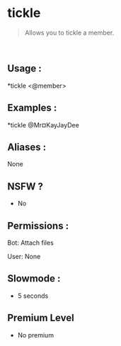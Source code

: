 # tickle

> Allows you to tickle a member.

<br>

## Usage :

*tickle <@member>

## Examples :

*tickle @Mr¤KayJayDee

## Aliases :

None

## NSFW ?

- No

## Permissions :

Bot: Attach files
<br>

User: None

## Slowmode :

- 5 seconds

## Premium Level

- No premium